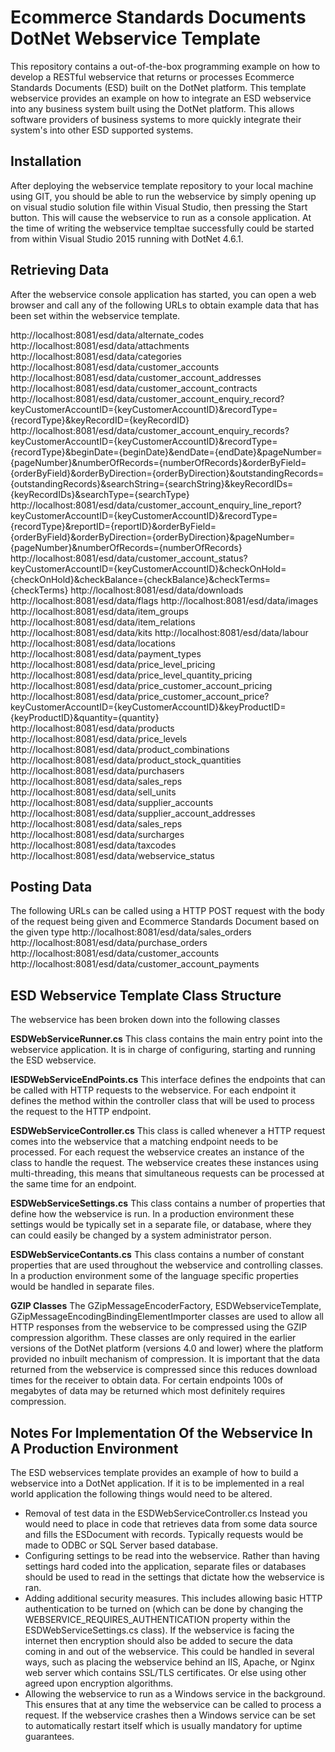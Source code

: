 # Ecommerce Standards Documents DotNet Webservice Template
This repository contains a out-of-the-box programming example on how to develop a RESTful webservice that returns or processes Ecommerce Standards Documents (ESD) built on the DotNet platform.
This template webservice provides an example on how to integrate an ESD webservice into any business system built using the DotNet platform. This allows software providers of business systems to more quickly integrate their system's into other ESD supported systems.

## Installation
After deploying the webservice template repository to your local machine using GIT, you should be able to run the webservice by simply opening up on visual studio solution file within Visual Studio, then pressing the Start button. This will cause the webservice to run as a console application. At the time of writing the webservice templtae successfully could be started from within Visual Studio 2015 running with DotNet 4.6.1.

## Retrieving Data
After the webservice console application has started, you can open a web browser and call any of the following URLs to obtain example data that has been set within the webservice template.

http://localhost:8081/esd/data/alternate_codes
http://localhost:8081/esd/data/attachments
http://localhost:8081/esd/data/categories
http://localhost:8081/esd/data/customer_accounts
http://localhost:8081/esd/data/customer_account_addresses
http://localhost:8081/esd/data/customer_account_contracts
http://localhost:8081/esd/data/customer_account_enquiry_record?keyCustomerAccountID={keyCustomerAccountID}&recordType={recordType}&keyRecordID={keyRecordID}
http://localhost:8081/esd/data/customer_account_enquiry_records?keyCustomerAccountID={keyCustomerAccountID}&recordType={recordType}&beginDate={beginDate}&endDate={endDate}&pageNumber={pageNumber}&numberOfRecords={numberOfRecords}&orderByField={orderByField}&orderByDirection={orderByDirection}&outstandingRecords={outstandingRecords}&searchString={searchString}&keyRecordIDs={keyRecordIDs}&searchType={searchType}
http://localhost:8081/esd/data/customer_account_enquiry_line_report?keyCustomerAccountID={keyCustomerAccountID}&recordType={recordType}&reportID={reportID}&orderByField={orderByField}&orderByDirection={orderByDirection}&pageNumber={pageNumber}&numberOfRecords={numberOfRecords}
http://localhost:8081/esd/data/customer_account_status?keyCustomerAccountID={keyCustomerAccountID}&checkOnHold={checkOnHold}&checkBalance={checkBalance}&checkTerms={checkTerms}
http://localhost:8081/esd/data/downloads
http://localhost:8081/esd/data/flags
http://localhost:8081/esd/data/images
http://localhost:8081/esd/data/item_groups
http://localhost:8081/esd/data/item_relations
http://localhost:8081/esd/data/kits
http://localhost:8081/esd/data/labour
http://localhost:8081/esd/data/locations
http://localhost:8081/esd/data/payment_types
http://localhost:8081/esd/data/price_level_pricing
http://localhost:8081/esd/data/price_level_quantity_pricing
http://localhost:8081/esd/data/price_customer_account_pricing
http://localhost:8081/esd/data/price_customer_account_price?keyCustomerAccountID={keyCustomerAccountID}&keyProductID={keyProductID}&quantity={quantity}
http://localhost:8081/esd/data/products
http://localhost:8081/esd/data/price_levels
http://localhost:8081/esd/data/product_combinations
http://localhost:8081/esd/data/product_stock_quantities
http://localhost:8081/esd/data/purchasers
http://localhost:8081/esd/data/sales_reps
http://localhost:8081/esd/data/sell_units
http://localhost:8081/esd/data/supplier_accounts
http://localhost:8081/esd/data/supplier_account_addresses
http://localhost:8081/esd/data/sales_reps
http://localhost:8081/esd/data/surcharges
http://localhost:8081/esd/data/taxcodes
http://localhost:8081/esd/data/webservice_status

## Posting Data
The following URLs can be called using a HTTP POST request with the body of the request being given and Ecommerce Standards Document based on the given type
http://localhost:8081/esd/data/sales_orders
http://localhost:8081/esd/data/purchase_orders
http://localhost:8081/esd/data/customer_accounts
http://localhost:8081/esd/data/customer_account_payments

## ESD Webservice Template Class Structure
The webservice has been broken down into the following classes

**ESDWebServiceRunner.cs**
This class contains the main entry point into the webservice application. It is in charge of configuring, starting and running the ESD webservice.

**IESDWebServiceEndPoints.cs**
This interface defines the endpoints that can be called with HTTP requests to the webservice. For each endpoint it defines the method within the controller class that will be used to process the request to the HTTP endpoint. 

**ESDWebServiceController.cs**
This class is called whenever a HTTP request comes into the webservice that a matching endpoint needs to be processed. For each request the webservice creates an instance of the class to handle the request. The webservice creates these instances using multi-threading, this means that simultaneous requests can be processed at the same time for an endpoint.

**ESDWebServiceSettings.cs**
This class contains a number of properties that define how the webservice is run. In a production environment these settings would be typically set in a separate file, or database, where they can could easily be changed by a system administrator person.

**ESDWebServiceContants.cs**
This class contains a number of constant properties that are used throughout the webservice and controlling classes. In a production environment some of the language specific properties would be handled in separate files.

**GZIP Classes**
The GZipMessageEncoderFactory, ESDWebserviceTemplate, GZipMessageEncodingBindingElementImporter classes are used to allow all HTTP responses from the webservice to be compressed using the GZIP compression algorithm. These classes are only required in the earlier versions of the DotNet platform (versions 4.0 and lower) where the platform provided no inbuilt mechanism of compression. It is important that the data returned from the webservice is compressed since this reduces download times for the receiver to obtain data. For certain endpoints 100s of megabytes of data may be returned which most definitely requires compression.

## Notes For Implementation Of the Webservice In A Production Environment
The ESD webservices template provides an example of how to build a webservice into a DotNet application. If it is to be implemented in a real world application the following things would need to be altered.
* Removal of test data in the ESDWebServiceController.cs Instead you would need to place in code that retrieves data from some data source and fills the ESDocument with records. Typically requests would be made to ODBC or SQL Server based database.
* Configuring settings to be read into the webservice. Rather than having settings hard coded into the application, separate files or databases should be used to read in the settings that dictate how the webservice is ran.
* Adding additional security measures. This includes allowing basic HTTP authentication to be turned on (which can be done by changing the WEBSERVICE_REQUIRES_AUTHENTICATION property within the ESDWebServiceSettings.cs class). If the webservice is facing the internet then encryption should also be added to secure the data coming in and out of the webservice. This could be handled in several ways, such as placing the webservice behind an IIS, Apache, or Nginx web server which contains SSL/TLS certificates. Or else using other agreed upon encryption algorithms.
* Allowing the webservice to run as a Windows service in the background. This ensures that at any time the webservice can be called to process a request. If the webservice crashes then a Windows service can be set to automatically restart itself which is usually mandatory for uptime guarantees. 
